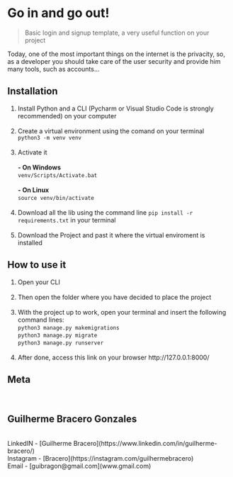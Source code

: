 # Go in and go out!
> Basic login and signup template, a very useful function on your project

Today, one of the most important things on the internet is the privacity, so, as a developer you should take care of the user security and provide him many tools, such as accounts...

## Installation

<ol>
    <li>Install Python and a CLI (Pycharm or Visual Studio Code is strongly recommended) on your computer</li><br>
    <li>Create a virtual environment using the comand on your terminal</li>
    <code>python3 -m venv venv</code><br><br>
    <li>Activate it
    <br><br>
    <strong>- On Windows</strong>
    <br>
    <code>venv/Scripts/Activate.bat</code>
    <br><br>
    <strong>- On Linux</strong>
    <br>
    <code>source venv/bin/activate</code>
    <br><br>
    </li>
    <li>Download all the lib using the command line
    <code>pip install -r requirements.txt</code>
    in your terminal
    </li><br>
    <li>Download the Project and past it where the virtual enviroment is installed</li>
</ol>

## How to use it

<ol>
    <li>Open your CLI</li><br>
    <li>Then open the folder where you have decided to place the project</li><br>
    <li>With the project up to work, open your terminal and insert the following command lines: <br> <code>python3 manage.py makemigrations</code> <br> <code>python3 manage.py migrate</code> <br> <code>python3 manage.py runserver</code></li><br>
    <li>After done, access this link on your browser <a>http://127.0.0.1:8000/</a></li>
</ol>


## Meta 
<br>

<h2> Guilherme Bracero Gonzales </h2>

<br>
LinkedIN - [Guilherme Bracero](https://www.linkedin.com/in/guilherme-bracero/)
<br>
Instagram - [Bracero](https://instagram.com/guilhermebracero)
<br>
Email - [guibragon@gmail.com](www.gmail.com) 
